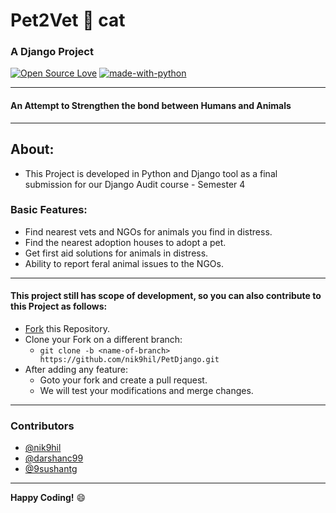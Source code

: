 # **Pet2Vet** :dog: cat
### A Django Project

[![Open Source Love](https://badges.frapsoft.com/os/v1/open-source.png?v=103)](https://github.com/ellerbrock/open-source-badges/)  [![made-with-python](https://img.shields.io/badge/Made%20with-Python-1f425f.svg)](https://www.python.org/)

---
#### An Attempt to Strengthen the bond between Humans and Animals

---
## **About:**
- This Project is developed in Python and Django tool as a final submission for our Django Audit course - Semester 4
### Basic Features:
* Find nearest vets and NGOs for animals you find in distress. 
* Find the nearest adoption houses to adopt a pet. 
* Get first aid solutions for animals in distress. 
* Ability to report feral animal issues to the NGOs. 
---




#### This project still has scope of development, so you can also contribute to this Project as follows:
* [Fork](https://github.com/nik9hil/PetDjango.git) this Repository.
* Clone your Fork on a different branch:
	* `git clone -b <name-of-branch> https://github.com/nik9hil/PetDjango.git`
* After adding any feature:
	* Goto your fork and create a pull request.
	* We will test your modifications and merge changes.
------------------------------------------



### Contributors

- [@nik9hil](https://github.com/nik9hil)
- [@darshanc99](https://github.com/darshanc99)
- [@9sushantg](https://github.com/9sushantg)
---

**Happy Coding!** :smile:

